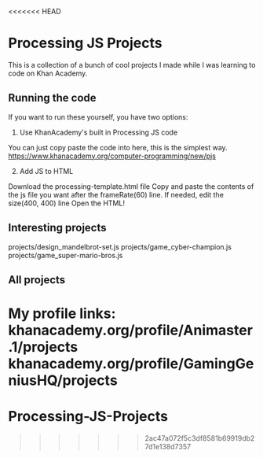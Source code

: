 <<<<<<< HEAD
# Processing JS Projects

This is a collection of a bunch of cool projects I made while I was learning to code on Khan Academy.

## Running the code

If you want to run these yourself, you have two options:

1. Use KhanAcademy's built in Processing JS code

You can just copy paste the code into here, this is the simplest way.
https://www.khanacademy.org/computer-programming/new/pjs

2. Add JS to HTML

Download the processing-template.html file
Copy and paste the contents of the js file you want after the frameRate(60) line.
If needed, edit the size(400, 400) line
Open the HTML!

## Interesting projects

projects/design_mandelbrot-set.js
projects/game_cyber-champion.js
projects/game_super-mario-bros.js

## All projects

My profile links:
khanacademy.org/profile/Animaster.1/projects
khanacademy.org/profile/GamingGeniusHQ/projects
=======
# Processing-JS-Projects
>>>>>>> 2ac47a072f5c3df8581b69919db27d1e138d7357
